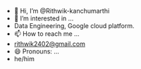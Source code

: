 - 👋 Hi, I’m @Rithwik-kanchumarthi
- 👀 I’m interested in ...
- Data Engineering, Google cloud platform.
- 📫 How to reach me ...
- rithwik2402@gmail.com
- 😄 Pronouns: ...
- he/him

<!---
Rithwik-kanchumarthi/Rithwik-kanchumarthi is a ✨ special ✨ repository because its `README.md` (this file) appears on your GitHub profile.
You can click the Preview link to take a look at your changes.
--->
